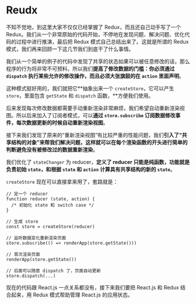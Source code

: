 # Reudx

不知不觉地，到这里大家不仅仅已经掌握了 Redux，而且还自己动手写了一个 Redux。我们从一个非常原始的代码开始，不停地在发现问题、解决问题、优化代码的过程中进行推演，最后把 Redux 模式自己总结出来了。这就是所谓的 Redux 模式，我们再来回顾一下这几节我们到底干了什么事情。

我们从一个简单的例子的代码中发现了共享的状态如果可以被任意修改的话，那么程序的行为将非常不可预料，所以我们**提高了修改数据的门槛：你必须通过 `dispatch` 执行某些允许的修改操作，而且必须大张旗鼓的在 `action` 里面声明**。

这种模式挺好用的，我们就把它**抽象出来一个 `createStore`，它可以产生 `store`，里面包含 `getState` 和 `dispatch` 函数，**方便我们使用。

后来发现每次修改数据都需要手动重新渲染非常麻烦，我们希望自动重新渲染视图。所以后来加入了订阅者模式，可以**通过 `store.subscribe` 订阅数据修改事件，每次数据更新的时候自动重新渲染视图**。

接下来我们发现了原来的“重新渲染视图”有比较严重的性能问题，我们**引入了“共享结构的对象”来帮我们解决问题，这样就可以在每个渲染函数的开头进行简单的判断避免没有被修改过的数据重新渲染**。

我们优化了 `stateChanger` 为 reducer，**定义了 reducer 只能是纯函数，功能就是负责初始 `state`，和根据 `state` 和 `action` 计算具有共享结构的新的 `state`**。

`createStore` 现在可以直接拿来用了，套路就是：

    // 定一个 reducer
    function reducer (state, action) {
      /* 初始化 state 和 switch case */
    }
    
    // 生成 store
    const store = createStore(reducer)
    
    // 监听数据变化重新渲染页面
    store.subscribe(() => renderApp(store.getState()))
    
    // 首次渲染页面
    renderApp(store.getState()) 
    
    // 后面可以随意 dispatch 了，页面自动更新
    store.dispatch(...)
    

现在的代码跟 React.js 一点关系都没有，接下来我们要把 React.js 和 Redux 结合起来，用 Redux 模式帮助管理 React.js 的应用状态。
